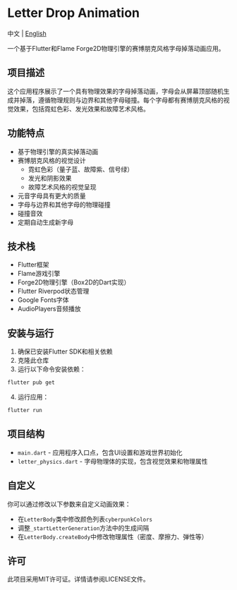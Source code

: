 # Letter Drop Animation

中文 | [English](README_EN.md)

一个基于Flutter和Flame Forge2D物理引擎的赛博朋克风格字母掉落动画应用。

## 项目描述

这个应用程序展示了一个具有物理效果的字母掉落动画，字母会从屏幕顶部随机生成并掉落，遵循物理规则与边界和其他字母碰撞。每个字母都有赛博朋克风格的视觉效果，包括霓虹色彩、发光效果和故障艺术风格。

## 功能特点

- 基于物理引擎的真实掉落动画
- 赛博朋克风格的视觉设计
  - 霓虹色彩（量子蓝、故障紫、信号绿）
  - 发光和阴影效果
  - 故障艺术风格的视觉呈现
- 元音字母具有更大的质量
- 字母与边界和其他字母的物理碰撞
- 碰撞音效
- 定期自动生成新字母

## 技术栈

- Flutter框架
- Flame游戏引擎
- Forge2D物理引擎（Box2D的Dart实现）
- Flutter Riverpod状态管理
- Google Fonts字体
- AudioPlayers音频播放

## 安装与运行

1. 确保已安装Flutter SDK和相关依赖
2. 克隆此仓库
3. 运行以下命令安装依赖：

```bash
flutter pub get
```

4. 运行应用：

```bash
flutter run
```

## 项目结构

- `main.dart` - 应用程序入口点，包含UI设置和游戏世界初始化
- `letter_physics.dart` - 字母物理体的实现，包含视觉效果和物理属性

## 自定义

你可以通过修改以下参数来自定义动画效果：

- 在`LetterBody`类中修改颜色列表`cyberpunkColors`
- 调整`_startLetterGeneration`方法中的生成间隔
- 在`LetterBody.createBody`中修改物理属性（密度、摩擦力、弹性等）

## 许可

此项目采用MIT许可证。详情请参阅LICENSE文件。
